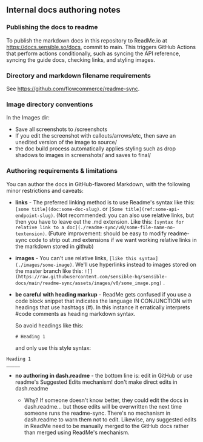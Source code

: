 ## Internal docs authoring notes



### Publishing the docs to readme

To publish the markdown docs in this repository to ReadMe.io at https://docs.sensible.so/docs, commit to main. This triggers GitHub Actions that perform actions conditionally, such as syncing the API reference, syncing the guide docs, checking links, and styling images.



### Directory and markdown filename requirements

See https://github.com/flowcommerce/readme-sync. 



### Image directory conventions
In the Images dir: 
- Save all screenshots to /screenshots
- If you edit the screenshot with callouts/arrows/etc, then save an unedited version of the image to source/
- the doc build process automatically applies styling such as drop shadows to images in screenshots/ and saves to final/




### Authoring requirements & limitations

You can author the docs in GitHub-flavored Markdown, with the following minor restrictions and caveats:

- **links** - The preferred linking method is to use Readme's syntax like this: `[some title](doc:some-doc-slug)`. or `[Some title](ref:some-api-endpoint-slug)`. (Not recommended: you can also use relative links, but  then you have to leave out the .md extension. Like this: `[syntax for relative link to a doc](./readme-sync/v0/some-file-name-no-textension)`. (Future improvement: should be easy to modify readme-sync code to strip out .md extensions if we want working relative links in the markdown stored in github)

- **images** - You can't use relative links,   `[like this syntax](./images/some-image)`. We'll use hyperlinks instead to images stored on the master branch like this: `![](https://raw.githubusercontent.com/sensible-hq/sensible-docs/main/readme-sync/assets/images/v0/some_image.png)` . 

- **be careful with heading markup** - ReadMe gets confused if you use a code block snippet that indicates the language IN CONJUNCTION with headings that use hashtags (#). In this instance it erratically interprets #code comments as heading markdown syntax. 

  So avoid headings like this:

  `# Heading 1`

  and only use this style syntax:

```
Heading 1
_____
```



- **no authoring in dash.readme** - the bottom line is: edit in GitHub or use readme's Suggested Edits mechanism! don't make direct edits in dash.readme

  - Why?  If someone doesn't know better, they could edit the docs in dash.readme... but those edits will be overwritten the next time someone runs the readme-sync. There's no mechanism in dash.readme to warn them not to edit.  Likewise, any suggested edits in ReadMe need to be manually merged to the GitHub docs rather than merged using ReadMe's mechanism. 












